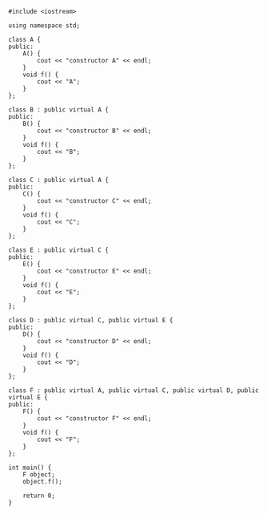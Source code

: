 ﻿```
#include <iostream>

using namespace std;

class A {
public:
	A() {
		cout << "constructor A" << endl;
	}
	void f() {
		cout << "A";
	}
};

class B : public virtual A {
public:
	B() {
		cout << "constructor B" << endl;
	}
	void f() {
		cout << "B";
	}
};

class C : public virtual A {
public:
	C() {
		cout << "constructor C" << endl;
	}
	void f() {
		cout << "C";
	}
};

class E : public virtual C {
public:
	E() {
		cout << "constructor E" << endl;
	}
	void f() {
		cout << "E";
	}
};

class D : public virtual C, public virtual E {
public:
	D() {
		cout << "constructor D" << endl;
	}
	void f() {
		cout << "D";
	}
};

class F : public virtual A, public virtual C, public virtual D, public virtual E {
public:
	F() {
		cout << "constructor F" << endl;
	}
	void f() {
		cout << "F";
	}
};

int main() {
	F object;
	object.f();

	return 0;
}

```
